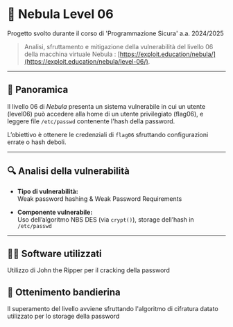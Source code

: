 # 🌌 Nebula Level 06 
Progetto svolto durante il corso di 'Programmazione Sicura' a.a. 2024/2025
> Analisi, sfruttamento e mitigazione della vulnerabilità del livello 06 della macchina virtuale Nebula : [https://exploit.education/nebula/](https://exploit.education/nebula/level-06/).

---

## 🧭 Panoramica

Il livello 06 di *Nebula* presenta un sistema vulnerabile in cui un utente (level06) può accedere alla home di un utente privilegiato (flag06), e leggere file `/etc/passwd` contenente l'hash della password.

L’obiettivo è ottenere le credenziali di `flag06` sfruttando configurazioni errate o hash deboli.

---

## 🔍 Analisi della vulnerabilità

- **Tipo di vulnerabilità:**  
  Weak password hashing & Weak Password Requirements

- **Componente vulnerabile:**  
  Uso dell’algoritmo NBS DES (via `crypt()`), storage dell’hash in `/etc/passwd`

---


## 🧑‍💻 Software utilizzati
  Utilizzo di John the Ripper per il cracking della password 


## 🚩 Ottenimento bandierina

Il superamento del livello avviene sfruttando l'algoritmo di cifratura datato utilizzato per lo storage della password

